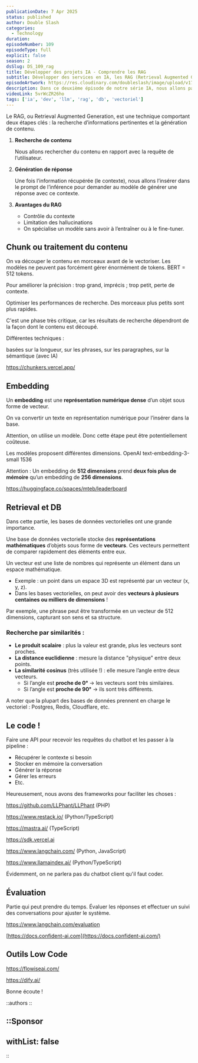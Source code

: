 ```yaml
---
publicationDate: 7 Apr 2025
status: published
author: Double Slash
categories:
  - Technology
duration:
episodeNumber: 109
episodeType: full
explicit: false
season: 2
dsSlug: DS_109_rag
title: Développer des projets IA - Comprendre les RAG
subtitle: Développer des services en IA, les RAG (Retrieval Augmented Generation)
episodeArtwork: https://res.cloudinary.com/doubleslash/image/upload/v1743966112/episode/ART_109_licbwc.png
description: Dans ce deuxième épisode de notre série IA, nous allons parler des RAG (Retrieval Augmented Generation). En effet, avec la puissance des LLM combinée aux bases vectorielles, nous pouvons contrôler le contexte du LLM et ainsi avoir un meilleur contrôle des réponses. Pas d'obligation de fine-tuning et nous pouvons spécialiser un modèle dans un domaine ultra-spécifique. C'est le retour des chatbots, mais des chatbots qui fournissent des réponses pertinentes. Mais attention, si cela semble simple sur le papier, l'exécution est parfois compliquée pour obtenir des résultats acceptables.
videoLink: 5vrWcZR26ho
tags: ['ia', 'dev', 'llm', 'rag', 'db', 'vectoriel']
---
```


Le RAG, ou Retrieval Augmented Generation, est une technique comportant deux étapes clés : la recherche d’informations pertinentes et la génération de contenu.

1. **Recherche de contenu**

   Nous allons rechercher du contenu en rapport avec la requête de l’utilisateur.

2. **Génération de réponse**

   Une fois l’information récupérée (le contexte), nous allons l’insérer dans le prompt de l’inférence pour demander au modèle de générer une réponse avec ce contexte.

3. **Avantages du RAG**
   - Contrôle du contexte
   - Limitation des hallucinations
   - On spécialise un modèle sans avoir à l’entraîner ou à le fine-tuner.

## Chunk ou traitement du contenu

On va découper le contenu en morceaux avant de le vectoriser. Les modèles ne peuvent pas forcément gérer énormément de tokens. BERT = 512 tokens.

Pour améliorer la précision : trop grand, imprécis ; trop petit, perte de contexte.

Optimiser les performances de recherche. Des morceaux plus petits sont plus rapides.

C'est une phase très critique, car les résultats de recherche dépendront de la façon dont le contenu est découpé.

Différentes techniques :

basées sur la longueur, sur les phrases, sur les paragraphes, sur la sémantique (avec IA)

https://chunkers.vercel.app/

## Embedding

Un **embedding** est une **représentation numérique dense** d’un objet sous forme de vecteur.

On va convertir un texte en représentation numérique pour l’insérer dans la base.

Attention, on utilise un modèle. Donc cette étape peut être potentiellement coûteuse.

Les modèles proposent différentes dimensions. OpenAI text-embedding-3-small 1536

Attention : Un embedding de **512 dimensions** prend **deux fois plus de mémoire** qu’un embedding de **256 dimensions**.

https://huggingface.co/spaces/mteb/leaderboard

## Retrieval et DB

Dans cette partie, les bases de données vectorielles ont une grande importance.

Une base de données vectorielle stocke des **représentations mathématiques** d’objets sous forme de **vecteurs**. Ces vecteurs permettent de comparer rapidement des éléments entre eux.

Un vecteur est une liste de nombres qui représente un élément dans un espace mathématique.

- Exemple : un point dans un espace 3D est représenté par un vecteur (x, y, z).
- Dans les bases vectorielles, on peut avoir des **vecteurs à plusieurs centaines ou milliers de dimensions** !

Par exemple, une phrase peut être transformée en un vecteur de 512 dimensions, capturant son sens et sa structure.

### Recherche par similarités :

- **Le produit scalaire** : plus la valeur est grande, plus les vecteurs sont proches.
- **La distance euclidienne** : mesure la distance "physique" entre deux points.
- **La similarité cosinus** (très utilisée !) : elle mesure l’angle entre deux vecteurs.
  - Si l’angle est **proche de 0°** → les vecteurs sont très similaires.
  - Si l’angle est **proche de 90°** → ils sont très différents.

A noter que la plupart des bases de données prennent en charge le vectoriel :
Postgres, Redis, Cloudflare, etc.

## Le code !

Faire une API pour recevoir les requêtes du chatbot et les passer à la pipeline :

- Récupérer le contexte si besoin
- Stocker en mémoire la conversation
- Générer la réponse
- Gérer les erreurs
- Etc.

Heureusement, nous avons des frameworks pour faciliter les choses :

https://github.com/LLPhant/LLPhant (PHP)

https://www.restack.io/ (Python/TypeScript)

https://mastra.ai/ (TypeScript)

https://sdk.vercel.ai

https://www.langchain.com/ (Python, JavaScript)

https://www.llamaindex.ai/ (Python/TypeScript)

Évidemment, on ne parlera pas du chatbot client qu'il faut coder.

## Évaluation

Partie qui peut prendre du temps. Évaluer les réponses et effectuer un suivi des conversations pour ajuster le système.

https://www.langchain.com/evaluation

[https://docs.confident-ai.com](https://docs.confident-ai.com/)

## Outils Low Code

https://flowiseai.com/

https://dify.ai/

Bonne écoute !

::authors
::

## ::Sponsor

## withList: false

::
